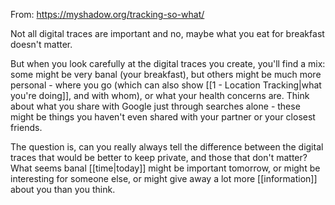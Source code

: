 From: https://myshadow.org/tracking-so-what/

Not all digital traces are important and no, maybe what you eat for breakfast doesn't matter.

But when you look carefully at the digital traces you create, you'll find a mix: some might be very banal (your breakfast), but others might be much more personal - where you go (which can also show [[1 - Location Tracking|what you're doing]], and with whom), or what your health concerns are. Think about what you share with Google just through searches alone - these might be things you haven't even shared with your partner or your closest friends.

The question is, can you really always tell the difference between the digital traces that would be better to keep private, and those that don't matter? What seems banal [[time|today]] might be important tomorrow, or might be interesting for someone else, or might give away a lot more [[information]] about you than you think.
